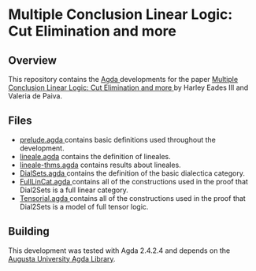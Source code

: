 # Multiple Conclusion Linear Logic: Cut Elimination and more

## Overview

This repository contains the [ Agda ](http://wiki.portal.chalmers.se/agda/) developments for the paper
[ Multiple Conclusion Linear Logic: Cut Elimination and more ](http://metatheorem.org/papers/FILL-report.pdf)
by Harley Eades III and Valeria de Paiva.

## Files

- [ prelude.agda ]( prelude.agda ) contains basic definitions used throughout the development.
- [lineale.agda]( lineale.agda ) contains the definition of lineales.
- [lineale-thms.agda]( lineale-thms.agda ) contains results about lineales.
- [ DialSets.agda ]( DialSets.agda ) contains the definition of the basic dialectica category.
- [ FullLinCat.agda ]( FullLinCat.agda ) contains all of the constructions used in the proof that Dial2Sets is a full linear category.
- [ Tensorial.agda ]( Tensorial.agda ) contains all of the constructions used in the proof that Dial2Sets is a model of full tensor logic.

## Building

This development was tested with Agda 2.4.2.4 and depends on the
[Augusta University Agda Library](https://github.com/heades/AUGL).